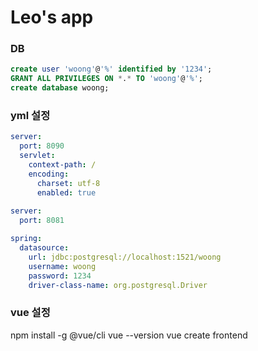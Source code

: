 # Leo's app

### DB

```sql
create user 'woong'@'%' identified by '1234';
GRANT ALL PRIVILEGES ON *.* TO 'woong'@'%';
create database woong;
```


### yml 설정

```yml
server:
  port: 8090
  servlet:
    context-path: /
    encoding:
      charset: utf-8
      enabled: true
    
server:
  port: 8081

spring:
  datasource:
    url: jdbc:postgresql://localhost:1521/woong
    username: woong
    password: 1234
    driver-class-name: org.postgresql.Driver
```

### vue 설정

npm install -g @vue/cli
vue --version
vue create frontend
